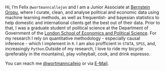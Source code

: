 Hi, I’m Felix <code>@wortmanncallejon</code> and I am a Junior Associate at [Bernstein Gropu](https://bernstein-group.com/en/), where I curate, clean, and analyse political and economic data using machine learning methods, as well as frequentist- and bayesian statistics to help domestic and international clients get the best out of their data. Prior to that, I was a graduate student of political science at the Department of Government of the [London School of Economics and Political Science](https://www.lse.ac.uk/). For my research I rely on quantitative methodology - especially causal inference - which I implement in <code>R</code>. I am also profficient in <code>STATA</code>,  <code>SPSS</code>, and, increasingly `Python`.Outside of my research, I love to ride my bicycle (preferably in the mountains), play volleyball, cook, and drink espresso.

You can reach me [@wortmanncallejo](https://twitter.com/wortmanncallejo) or via [E-Mail](mailto:felix@wortmanncallejon.de).

